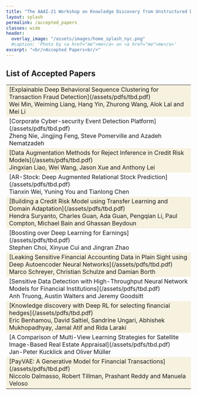 ```yaml
---
title: "The AAAI-21 Workshop on Knowledge Discovery from Unstructured Data in Financial Services"
layout: splash
permalink: /accepted_papers
classes: wide
header:
  overlay_image: "/assets/images/home_splash_nyc.png"
  #caption: 'Photo by <a href="me">me</a> on <a href="me">me</a>'
excerpt: "<br/>Accepted Papers<br/>"
---
```

<h2>List of Accepted Papers</h2>
<center>
<table>

<tbody>
    <tr bgcolor="#f7f1df">
        <td markdown="span">[Explainable Deep Behavioral Sequence Clustering for Transaction Fraud Detection](/assets/pdfs/tbd.pdf)<br>
            Wei Min, Weiming Liang, Hang Yin, Zhurong Wang, Alok Lal and Mei Li
        </td>
    </tr>
    <tr>
        <td markdown="span">[Corporate Cyber-security Event Detection Platform](/assets/pdfs/tbd.pdf)<br>
        Zheng Nie, Jingjing Feng, Steve Pomerville and Azadeh Nematzadeh
        </td>
    </tr>   
    <tr bgcolor="#f7f1df">
        <td markdown="span">[Data Augmentation Methods for Reject Inference in Credit Risk Models](/assets/pdfs/tbd.pdf)<br>
        Jingxian Liao, Wei Wang, Jason Xue and Anthony Lei
        </td>
    </tr>
    <tr>
        <td markdown="span">[AR-Stock: Deep Augmented Relational Stock Prediction](/assets/pdfs/tbd.pdf)<br>
        Tianxin Wei, Yuning You and Tianlong Chen
        </td>
    </tr>         
    <tr bgcolor="#f7f1df">
        <td markdown="span">[Building a Credit Risk Model using Transfer Learning and Domain Adaptation](/assets/pdfs/tbd.pdf)<br>
        Hendra Suryanto, Charles Guan, Ada Guan, Pengqian Li, Paul Compton, Michael Bain and Ghassan Beydoun
        </td>
    </tr>
    <tr>
        <td markdown="span">[Boosting over Deep Learning for Earnings](/assets/pdfs/tbd.pdf)<br>
        Stephen Choi, Xinyue Cui and Jingran Zhao
        </td>
    </tr>  
    <tr bgcolor="#f7f1df">
        <td markdown="span">[Leaking Sensitive Financial Accounting Data in Plain Sight using Deep Autoencoder Neural Networks](/assets/pdfs/tbd.pdf)<br>
        Marco Schreyer, Christian Schulze and Damian Borth
        </td>
    </tr>  
    <tr>
        <td markdown="span">[Sensitive Data Detection with High-Throughput Neural Network Models for Financial Institutions](/assets/pdfs/tbd.pdf)<br>
        Anh Truong, Austin Walters and Jeremy Goodsitt
        </td>
    </tr>
    <tr bgcolor="#f7f1df">
        <td markdown="span">[Knowledge discovery with Deep RL for selecting financial hedges](/assets/pdfs/tbd.pdf)<br>
        Eric Benhamou, David Saltiel, Sandrine Ungari, Abhishek Mukhopadhyay, Jamal Atif and Rida Laraki
        </td>
    </tr>  
    <tr>
        <td markdown="span">[A Comparison of Multi-View Learning Strategies for Satellite Image-Based Real Estate Appraisal](/assets/pdfs/tbd.pdf)<br>
        Jan-Peter Kucklick and Oliver Müller
        </td>
    </tr>
    <tr bgcolor="#f7f1df">
        <td markdown="span">[PayVAE: A Generative Model for Financial Transactions](/assets/pdfs/tbd.pdf)<br>
        Niccolo Dalmasso, Robert Tillman, Prashant Reddy and Manuela Veloso
        </td>
    </tr>  
</tbody>
</table>
</center>